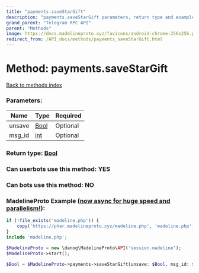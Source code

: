 ```yaml
---
title: "payments.saveStarGift"
description: "payments.saveStarGift parameters, return type and example"
grand_parent: "Telegram RPC API"
parent: "Methods"
image: https://docs.madelineproto.xyz/favicons/android-chrome-256x256.png
redirect_from: /API_docs/methods/payments_saveStarGift.html
---
```

# Method: payments.saveStarGift
[Back to methods index](index.html)



### Parameters:

| Name     |    Type       | Required |
|----------|---------------|----------|
|unsave|[Bool](/API_docs/types/Bool.html) | Optional|
|msg\_id|[int](/API_docs/types/int.html) | Optional|


### Return type: [Bool](/API_docs/types/Bool.html)

### Can userbots use this method: **YES**

### Can bots use this method: **NO**


### MadelineProto Example ([now async for huge speed and parallelism!](https://docs.madelineproto.xyz/docs/ASYNC.html)):


```php
if (!file_exists('madeline.php')) {
    copy('https://phar.madelineproto.xyz/madeline.php', 'madeline.php');
}
include 'madeline.php';

$MadelineProto = new \danog\MadelineProto\API('session.madeline');
$MadelineProto->start();

$Bool = $MadelineProto->payments->saveStarGift(unsave: $Bool, msg_id: $int, );
```

